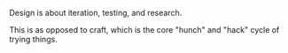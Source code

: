 Design is about iteration, testing, and research.

This is as opposed to craft, which is the core "hunch" and "hack" cycle of trying things.
